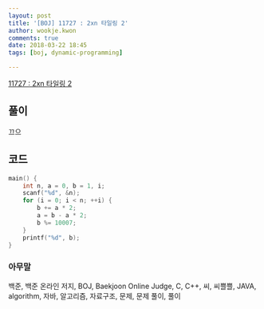 ```yaml
---
layout: post
title: '[BOJ] 11727 : 2xn 타일링 2'
author: wookje.kwon
comments: true
date: 2018-03-22 18:45
tags: [boj, dynamic-programming]

---
```


[11727 : 2xn 타일링 2](https://www.acmicpc.net/problem/11727)

## 풀이

끄으

## 코드

```cpp
main() {
    int n, a = 0, b = 1, i;
    scanf("%d", &n);
    for (i = 0; i < n; ++i) {
        b += a * 2;
        a = b - a * 2;
        b %= 10007;
    }
    printf("%d", b);
}
```

### 아무말  
백준, 백준 온라인 저지, BOJ, Baekjoon Online Judge, C, C++, 씨, 씨쁠쁠, JAVA, algorithm, 자바, 알고리즘, 자료구조, 문제, 문제 풀이, 풀이
